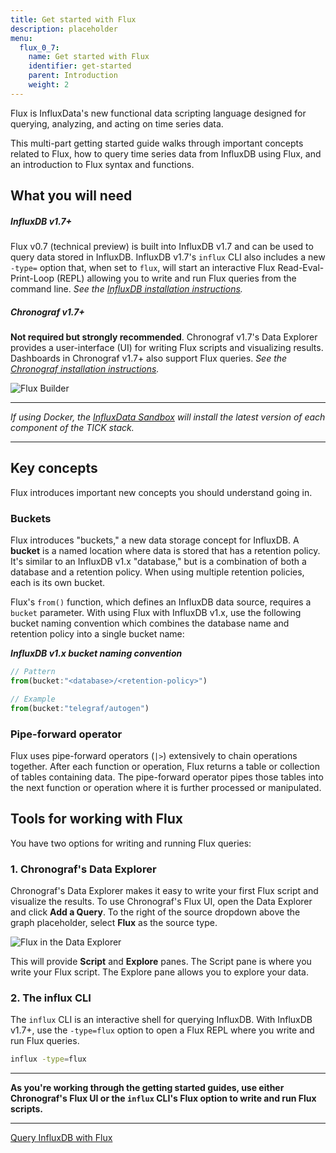 ```yaml
---
title: Get started with Flux
description: placeholder
menu:
  flux_0_7:
    name: Get started with Flux
    identifier: get-started
    parent: Introduction
    weight: 2
---
```


Flux is InfluxData's new functional data scripting language designed for querying,
analyzing, and acting on time series data.

This multi-part getting started guide walks through important concepts related to Flux,
how to query time series data from InfluxDB using Flux, and an introduction to Flux syntax and functions.

## What you will need

##### InfluxDB v1.7+
Flux v0.7 (technical preview) is built into InfluxDB v1.7 and can be used to query data stored in InfluxDB.
InfluxDB v1.7's `influx` CLI also includes a new `-type=` option that, when set to `flux`, will start an
interactive Flux Read-Eval-Print-Loop (REPL) allowing you to write and run Flux queries from the command line.
_See the [InfluxDB installation instructions](/influxdb/v1.7/introduction/installation)._

##### Chronograf v1.7+
**Not required but strongly recommended**.
Chronograf v1.7's Data Explorer provides a user-interface (UI) for writing Flux scripts and visualizing results.
Dashboards in Chronograf v1.7+ also support Flux queries.
_See the [Chronograf installation instructions](/chronograf/v1.7/introduction/installation)._

![Flux Builder](/img/flux/flux-builder.png)

---

_If using Docker, the [InfluxData Sandbox](/platform/installation/sandbox-install)
will install the latest version of each component of the TICK stack._

---


## Key concepts
Flux introduces important new concepts you should understand going in.

### Buckets
Flux introduces "buckets," a new data storage concept for InfluxDB.
A **bucket** is a named location where data is stored that has a retention policy.
It's similar to an InfluxDB v1.x "database," but is a combination of both a database and a retention policy.
When using multiple retention policies, each is its own bucket.

Flux's `from()` function, which defines an InfluxDB data source, requires a `bucket` parameter.
With using Flux with InfluxDB v1.x, use the following bucket naming convention which combines
the database name and retention policy into a single bucket name:

_**InfluxDB v1.x bucket naming convention**_
```js
// Pattern
from(bucket:"<database>/<retention-policy>")

// Example
from(bucket:"telegraf/autogen")
```

### Pipe-forward operator
Flux uses pipe-forward operators (`|>`) extensively to chain operations together.
After each function or operation, Flux returns a table or collection of tables containing data.
The pipe-forward operator pipes those tables into the next function or operation where
it is further processed or manipulated.

## Tools for working with Flux

You have two options for writing and running Flux queries:

### 1. Chronograf's Data Explorer
Chronograf's Data Explorer makes it easy to write your first Flux script and visualize the results.
To use Chronograf's Flux UI, open the Data Explorer and click **Add a Query**.
To the right of the source dropdown above the graph placeholder, select **Flux** as the source type.

![Flux in the Data Explorer](/img/flux/flux-builder-start.gif)

This will provide **Script** and **Explore** panes.
The Script pane is where you write your Flux script.
The Explore pane allows you to explore your data.

### 2. The influx CLI
The `influx` CLI is an interactive shell for querying InfluxDB.
With InfluxDB v1.7+, use the `-type=flux` option to open a Flux REPL where you write and run Flux queries.

```bash
influx -type=flux
```

---

**As you're working through the getting started guides, use either Chronograf's
Flux UI or the `influx` CLI's Flux option to write and run Flux scripts.**

---

<div class="page-nav-btns">
  <a class="btn next" href="/flux/v0.7/introduction/getting-started/query-influxdb/">Query InfluxDB with Flux</a>
</div>
